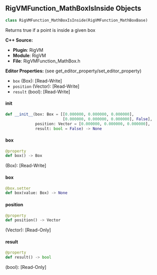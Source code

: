 ## RigVMFunction_MathBoxIsInside Objects

```python
class RigVMFunction_MathBoxIsInside(RigVMFunction_MathBoxBase)
```

Returns true if a point is inside a given box

**C++ Source:**

- **Plugin**: RigVM
- **Module**: RigVM
- **File**: RigVMFunction_MathBox.h

**Editor Properties:** (see get_editor_property/set_editor_property)

- ``box`` (Box):  [Read-Write]
- ``position`` (Vector):  [Read-Write]
- ``result`` (bool):  [Read-Write]

<a id="unreal.RigVMFunction_MathBoxIsInside.__init__"></a>

#### __init__

```python
def __init__(box: Box = [[0.000000, 0.000000, 0.000000],
                         [0.000000, 0.000000, 0.000000], False],
             position: Vector = [0.000000, 0.000000, 0.000000],
             result: bool = False) -> None
```

<a id="unreal.RigVMFunction_MathBoxIsInside.box"></a>

#### box

```python
@property
def box() -> Box
```

(Box):  [Read-Write]

<a id="unreal.RigVMFunction_MathBoxIsInside.box"></a>

#### box

```python
@box.setter
def box(value: Box) -> None
```

<a id="unreal.RigVMFunction_MathBoxIsInside.position"></a>

#### position

```python
@property
def position() -> Vector
```

(Vector):  [Read-Only]

<a id="unreal.RigVMFunction_MathBoxIsInside.result"></a>

#### result

```python
@property
def result() -> bool
```

(bool):  [Read-Only]

<a id="unreal.RigVMFunction_MathBoxGetVolume"></a>